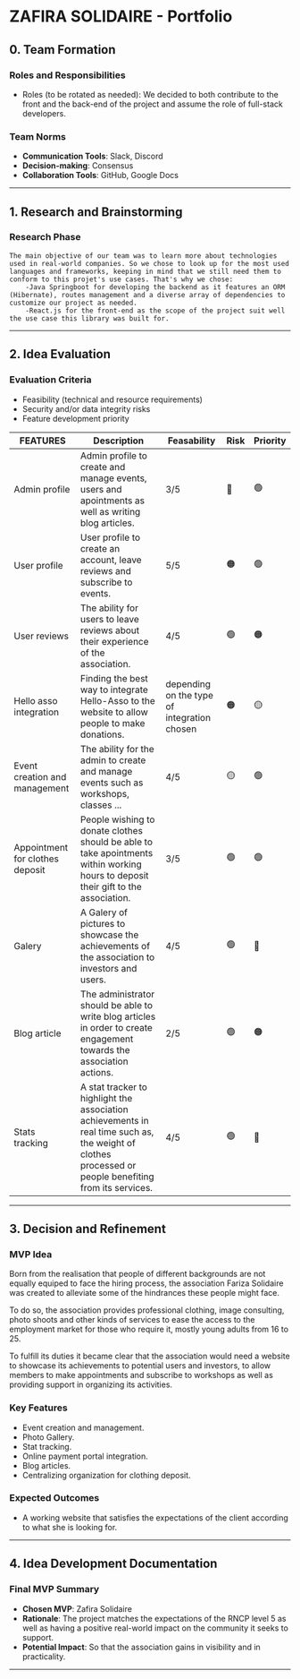 # ZAFIRA SOLIDAIRE - Portfolio

## 0. Team Formation

### Roles and Responsibilities

- Roles (to be rotated as needed):
    We decided to both contribute to the front and the back-end of the project and assume the role of full-stack developers.

### Team Norms

- **Communication Tools**: Slack, Discord
- **Decision-making**: Consensus
- **Collaboration Tools**: GitHub, Google Docs

---

## 1. Research and Brainstorming

### Research Phase

    The main objective of our team was to learn more about technologies used in real-world companies. So we chose to look up for the most used languages and frameworks, keeping in mind that we still need them to conform to this projet's use cases. That's why we chose:
        -Java Springboot for developing the backend as it features an ORM (Hibernate), routes management and a diverse array of dependencies to customize our project as needed.
        -React.js for the front-end as the scope of the project suit well the use case this library was built for.

---

## 2. Idea Evaluation

### Evaluation Criteria

- Feasibility (technical and resource requirements)
- Security and/or data integrity risks
- Feature development priority

| FEATURES                         | Description | Feasability | Risk      | Priority
|---------------------------------|-------------|-------------|-----------|-------------|
| Admin profile                   | Admin profile to create and manage events, users and apointments as well as writing blog articles. | 3/5 | :red_circle: | :green_circle:         |
| User profile                    | User profile to create an account, leave reviews and subscribe to events. | 5/5 | :orange_circle: | :green_circle:         |
| User reviews                    | The ability for users to leave reviews about their experience of the association. | 4/5 | :green_circle: | :orange_circle:        |
| Hello asso integration          | Finding the best way to integrate Hello-Asso to the website to allow people to make donations. | depending on the type of integration chosen | :orange_circle: | :yellow_circle: |
| Event creation and management   | The ability for the admin to create and manage events such as workshops, classes ... | 4/5 | :yellow_circle: | :green_circle: |
| Appointment for clothes deposit | People wishing to donate clothes should be able to take apointments within working hours to deposit their gift to the association. | 3/5 | :green_circle: | :green_circle: |
| Galery                          | A Galery of pictures to showcase the achievements of the association to investors and users. | 4/5         | :green_circle: | :red_circle: |
| Blog article                    | The administrator should be able to write blog articles in order to create engagement towards the association actions. | 2/5 | :green_circle: | :orange_circle: |
| Stats tracking                  | A stat tracker to highlight the association achievements in real time such as, the weight of clothes processed or people benefiting from its services. | 4/5 | :green_circle: | :red_circle: |

---

## 3. Decision and Refinement

### MVP Idea

Born from the realisation that people of different backgrounds are not equally equiped to face the hiring process, the association Fariza Solidaire was created to alleviate some of the hindrances these people might face.

To do so, the association provides professional clothing, image consulting, photo shoots and other kinds of services to ease the access to the employment market for those who require it, mostly young adults from 16 to 25.

To fulfill its duties it became clear that the association would need a website to showcase its achievements to potential users and investors, to allow members to make appointments and subscribe to workshops as well as providing support in organizing its activities.

### Key Features

- Event creation and management.
- Photo Gallery.
- Stat tracking.
- Online payment portal integration.
- Blog articles.
- Centralizing organization for clothing deposit.

### Expected Outcomes

- A working website that satisfies the expectations of the client according to what she is looking for.

---

## 4. Idea Development Documentation

### Final MVP Summary

- **Chosen MVP**: Zafira Solidaire
- **Rationale**: The project matches the expectations of the RNCP level 5 as well as having a positive real-world impact on the community it seeks to support.
- **Potential Impact**: So that the association gains in visibility and in practicality.

---
